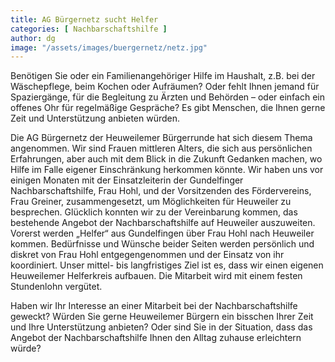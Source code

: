 ```yaml
---
title: AG Bürgernetz sucht Helfer
categories: [ Nachbarschaftshilfe ]
author: dg
image: "/assets/images/buergernetz/netz.jpg"
---
```


Benötigen Sie oder ein Familienangehöriger Hilfe im Haushalt, z.B. bei der Wäschepflege, beim Kochen oder Aufräumen? Oder fehlt Ihnen jemand für Spaziergänge, für die Begleitung zu Ärzten und Behörden – oder einfach ein offenes Ohr für regelmäßige Gespräche? Es gibt Menschen, die Ihnen gerne Zeit und Unterstützung anbieten würden.

Die AG Bürgernetz der Heuweilemer Bürgerrunde hat sich diesem Thema angenommen. Wir sind Frauen mittleren Alters, die sich aus persönlichen Erfahrungen, aber auch mit dem Blick in die Zukunft Gedanken machen, wo Hilfe im Falle eigener Einschränkung herkommen könnte. Wir haben uns vor einigen Monaten mit der Einsatzleiterin der Gundelfinger Nachbarschaftshilfe, Frau Hohl, und der Vorsitzenden des Fördervereins, Frau Greiner, zusammengesetzt, um Möglichkeiten für Heuweiler zu besprechen. Glücklich konnten wir zu der Vereinbarung kommen, das bestehende Angebot der Nachbarschaftshilfe auf Heuweiler auszuweiten. Vorerst werden „Helfer“ aus Gundelfingen über Frau Hohl nach Heuweiler kommen. Bedürfnisse und Wünsche beider Seiten werden persönlich und diskret von Frau Hohl entgegengenommen und der Einsatz von ihr koordiniert. Unser mittel- bis langfristiges Ziel ist es, dass wir einen eigenen Heuweilemer Helferkreis aufbauen. Die Mitarbeit wird mit einem festen Stundenlohn vergütet.

Haben wir Ihr Interesse an einer Mitarbeit bei der Nachbarschaftshilfe geweckt? Würden Sie gerne Heuweilemer Bürgern ein bisschen Ihrer Zeit und Ihre Unterstützung anbieten? Oder sind Sie in der Situation, dass das Angebot der Nachbarschaftshilfe Ihnen den Alltag zuhause erleichtern würde?